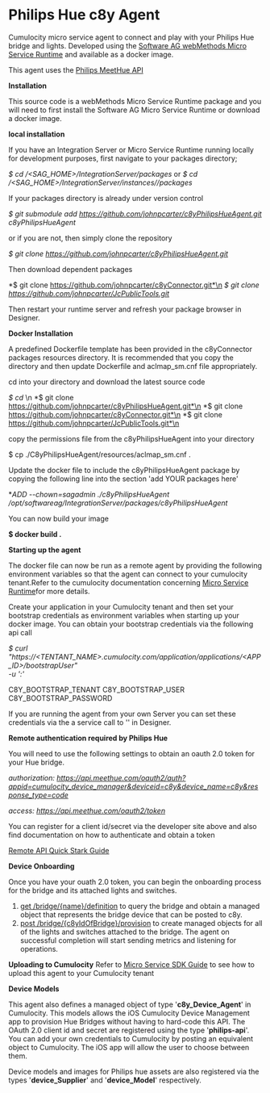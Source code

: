  
 # Philips Hue c8y Agent

Cumulocity micro service agent to connect and play with your Philips Hue bridge and lights.
Developed using the [Software AG webMethods Micro Service Runtime](https://hub.docker.com/_/softwareag-webmethods-microservicesruntime) and available as a docker image.

This agent uses the [Philips MeetHue API](https://developers.meethue.com)

**Installation**

This source code is a webMethods Micro Service Runtime package and you will need to first install the Software AG Micro Service Runtime or download a docker image.

**local installation**

If you have an Integration Server or Micro Service Runtime running locally for development purposes, first navigate to your packages directory;

*$ cd /<SAG_HOME>/IntegrationServer/packages*
or
*$ cd /<SAG_HOME>/IntegrationServer/instances/<DEFAULT>/packages*

If your packages directory is already under version control

*$ git submodule add https://github.com/johnpcarter/c8yPhilipsHueAgent.git c8yPhilipsHueAgent*

or if you are not, then simply clone the repository

*$ git clone https://github.com/johnpcarter/c8yPhilipsHueAgent.git*

Then download dependent packages

*$ git clone https://github.com/johnpcarter/c8yConnector.git*\n
*$ git clone https://github.com/johnpcarter/JcPublicTools.git*

Then restart your runtime server and refresh your package browser in Designer.

**Docker Installation**

A predefined Dockerfile template has been provided in the c8yConnector packages resources directory. It is recommended that you copy the directory
and then update Dockerfile and aclmap_sm.cnf file appropriately.

cd into your directory and download the latest source code

*$ cd <working dir>*\n
*$ git clone https://github.com/johnpcarter/c8yPhilipsHueAgent.git*\n
*$ git clone https://github.com/johnpcarter/c8yConnector.git*\n
*$ git clone https://github.com/johnpcarter/JcPublicTools.git*\n

copy the permissions file from the c8yPhilipsHueAgent into your directory

$ cp ./C8yPhilipsHueAgent/resources/aclmap_sm.cnf .

Update the docker file to include the c8yPhilipsHueAgent package by copying the following line into the section 'add YOUR packages here'

**ADD --chown=sagadmin ./c8yPhilipsHueAgent /opt/softwareag/IntegrationServer/packages/c8yPhilipsHueAgent*

You can now build your image

**$ docker build .**

**Starting up the agent**

The docker file can now be run as a remote agent by providing the following environment variables so that the agent can connect to your 
cumulocity tenant.Refer to the cumulocity documentation concerning [Micro Service Runtime](https://cumulocity.com/guides/microservice-sdk/concept/#microservice-runtime)for more details.

Create your application in your Cumulocity tenant and then set your bootstrap credentials as environment variables when starting up your
docker image. You can obtain your bootstrap credentials via the following api call

*$ curl "https://<TENTANT_NAME>.cumulocity.com/application/applications/<APP_ID>/bootstrapUser" \
 -u '<YOUR USER>:<YOUR PASSWORD>'*

C8Y_BOOTSTRAP_TENANT
C8Y_BOOTSTRAP_USER
C8Y_BOOTSTRAP_PASSWORD

If you are running the agent from your own Server you can set these credentials via the a service call to '' in Designer.


**Remote authentication required by Philips Hue**
 
 You will need to use the following settings to obtain an oauth 2.0 token for your Hue bridge.
  
 *authorization: https://api.meethue.com/oauth2/auth?appid=cumulocity_device_manager&deviceid=c8y&device_name=c8y&response_type=code*
 
 *access: https://api.meethue.com/oauth2/token*
  
 You can register for a client id/secret via the developer site above and also find documentation on how to authenticate and obtain a token
 
 [Remote API Quick Stark Guide](https://developers.meethue.com/develop/hue-api/remote-api-quick-start-guide)
 
**Device Onboarding**

  Once you have your ouath 2.0 token, you can begin the onboarding process for the bridge and its attached lights and switches.
  
  1) [get /bridge/{name}/definition](./#/bridge/9627a8b7-1332-401b-878e-9fa641f418e4) to query the bridge and obtain a managed object
  that represents the bridge device that can be posted to c8y.
  2) [post /bridge/{c8yIdOfBridge}/provision](./#/bridge/6060f35b-3d59-402f-a3df-19df2edece0b) to create managed objects for
  all of the lights and switches attached to the bridge. The agent on successful completion will start sending metrics and listening for operations.
  
**Uploading to Cumulocity**
  Refer to [Micro Service SDK Guide](https://cumulocity.com/guides/microservice-sdk/introduction/) to see how to upload this agent to your
  Cumulocity tenant
  
**Device Models**

  This agent also defines a managed object of type '**c8y_Device_Agent**' in Cumulocity. This models allows the iOS Cumulocity Device Management app
  to provision Hue Bridges without having to hard-code this API. The OAuth 2.0 client id and secret are registered using the type '**philips-api**'. 
  You can add your own credentials to Cumulocity by posting an equivalent object to Cumulocity. The iOS app will allow the user to choose between them.
  
  Device models and images for Philips hue assets are also registered via the types '**device_Supplier**' and '**device_Model**' respectively.
